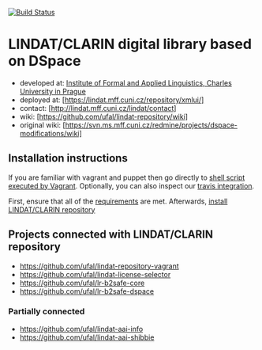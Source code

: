 [![Build Status](https://travis-ci.org/ufal/lindat-dspace.svg?branch=lindat)](https://travis-ci.org/ufal/lindat-dspace)
# LINDAT/CLARIN digital library based on DSpace

* developed at: [Institute of Formal and Applied Linguistics, Charles University in Prague](http://ufal.mff.cuni.cz/)
* deployed at: [https://lindat.mff.cuni.cz/repository/xmlui/]
* contact: [http://lindat.mff.cuni.cz/lindat/contact]
* wiki: [https://github.com/ufal/lindat-repository/wiki]
* original wiki: [https://svn.ms.mff.cuni.cz/redmine/projects/dspace-modifications/wiki]



## Installation instructions

If you are familiar with vagrant and puppet then go directly to
[shell script executed by Vagrant](https://github.com/ufal/lindat-repository-vagrant/blob/master/Projects/setup.lindat.sh).
Optionally, you can also inspect our [travis integration](https://github.com/ufal/lindat-repository/blob/master/.travis.yml).

First, ensure that all of the [requirements](https://github.com/ufal/lindat-repository/wiki/Installation----Prerequisites) are met.
Afterwards, [install LINDAT/CLARIN repository](https://github.com/ufal/lindat-repository/wiki/Installation)


## Projects connected with LINDAT/CLARIN repository

* https://github.com/ufal/lindat-repository-vagrant
* https://github.com/ufal/lindat-license-selector
* https://github.com/ufal/lr-b2safe-core
* https://github.com/ufal/lr-b2safe-dspace

### Partially connected

* https://github.com/ufal/lindat-aai-info
* https://github.com/ufal/lindat-aai-shibbie
